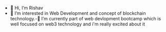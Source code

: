 - 👋 Hi, I’m Rishav
- 👀 I’m interested in Web Development 
and concept of blockchain technology.-🌱 I’m currently part of web devlopment bootcamp 
which is well focused on web3 technology
    and i'm really excited about it 

<!--- 📫 How to reach me ...
--->


